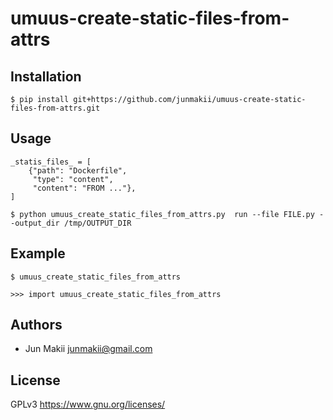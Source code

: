 
umuus-create-static-files-from-attrs
====================================

Installation
------------

    $ pip install git+https://github.com/junmakii/umuus-create-static-files-from-attrs.git

Usage
-----

    _statis_files_ = [
        {"path": "Dockerfile",
         "type": "content",
         "content": "FROM ..."},
    ]

    $ python umuus_create_static_files_from_attrs.py  run --file FILE.py --output_dir /tmp/OUTPUT_DIR

Example
-------

    $ umuus_create_static_files_from_attrs

    >>> import umuus_create_static_files_from_attrs

Authors
-------

- Jun Makii <junmakii@gmail.com>

License
-------

GPLv3 <https://www.gnu.org/licenses/>